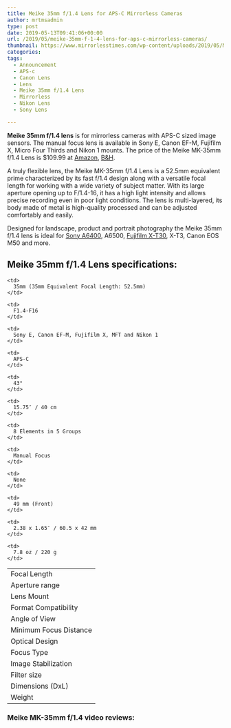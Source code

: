 ```yaml
---
title: Meike 35mm f/1.4 Lens for APS-C Mirrorless Cameras
author: mrtmsadmin
type: post
date: 2019-05-13T09:41:06+00:00
url: /2019/05/meike-35mm-f-1-4-lens-for-aps-c-mirrorless-cameras/
thumbnail: https://www.mirrorlesstimes.com/wp-content/uploads/2019/05/Meike-35mm-f1.4-manual-focus-lens-designed-for-APS-C-mirrorless-cameras.jpg
categories:
tags:
  - Announcement
  - APS-c
  - Canon Lens
  - Lens
  - Meike 35mm f/1.4 Lens
  - Mirrorless
  - Nikon Lens
  - Sony Lens

---
```

**Meike 35mm f/1.4 lens** is for mirrorless cameras with APS-C sized image sensors. The manual focus lens is available in Sony E, Canon EF-M, Fujifilm X, Micro Four Thirds and Nikon 1 mounts. The price of the Meike MK-35mm f/1.4 Lens is $109.99 at <a href="https://www.amazon.com/Meike-MK-35mm-Aperture-Mirrorless-Cameras/dp/B07N1LK2FB/?tag=daicamnew-20" data-amzn-asin="B07N1LK2FB">Amazon</a>, <a href="https://www.bhphotovideo.com/c/product/1451878-REG/meike_mk35f1_4e_35mm_f1_4_maual_lens.html/BI/20175/KBID/14249/" target="_blank" rel="noreferrer noopener" aria-label=" (opens in a new tab)">B&H</a>.

A truly flexible lens, the Meike MK-35mm f/1.4 Lens is a 52.5mm equivalent prime characterized by its fast f/1.4 design along with a versatile focal length for working with a wide variety of subject matter. With its large aperture opening up to F/1.4-16, it has a high light intensity and allows precise recording even in poor light conditions. The lens is multi-layered, its body made of metal is high-quality processed and can be adjusted comfortably and easily.

Designed for landscape, product and portrait photography the Meike 35mm f/1.4 lens is ideal for [Sony A6400][1], A6500, [Fujifilm X-T30][2], X-T3, Canon EOS M50 and more.<!--more-->

## Meike 35mm f/1.4 Lens specifications:

<table  class="wp-block-table table table-responsive table-striped table-hover table table-hover" >
  <tr>
    <td>
      Focal Length
    </td>
    
    <td>
      35mm (35mm Equivalent Focal Length: 52.5mm)
    </td>
  </tr>
  
  <tr>
    <td>
      Aperture range
    </td>
    
    <td>
      F1.4-F16
    </td>
  </tr>
  
  <tr>
    <td>
      Lens Mount
    </td>
    
    <td>
      Sony E, Canon EF-M, Fujifilm X, MFT and Nikon 1
    </td>
  </tr>
  
  <tr>
    <td>
      Format Compatibility
    </td>
    
    <td>
      APS-C
    </td>
  </tr>
  
  <tr>
    <td>
      Angle of View
    </td>
    
    <td>
      43°
    </td>
  </tr>
  
  <tr>
    <td>
      Minimum Focus Distance
    </td>
    
    <td>
      15.75″ / 40 cm
    </td>
  </tr>
  
  <tr>
    <td>
      Optical Design
    </td>
    
    <td>
      8 Elements in 5 Groups
    </td>
  </tr>
  
  <tr>
    <td>
      Focus Type
    </td>
    
    <td>
      Manual Focus
    </td>
  </tr>
  
  <tr>
    <td>
      Image Stabilization
    </td>
    
    <td>
      None
    </td>
  </tr>
  
  <tr>
    <td>
      Filter size
    </td>
    
    <td>
      49 mm (Front)
    </td>
  </tr>
  
  <tr>
    <td>
      Dimensions (DxL)
    </td>
    
    <td>
      2.38 x 1.65″ / 60.5 x 42 mm
    </td>
  </tr>
  
  <tr>
    <td>
      Weight
    </td>
    
    <td>
      7.8 oz / 220 g
    </td>
  </tr>
</table>

### Meike MK-35mm f/1.4 video reviews:

 [1]: https://www.mirrorlesstimes.com/tags/sony-a6400/
 [2]: https://www.mirrorlesstimes.com/tags/fujifilm-x-t30/